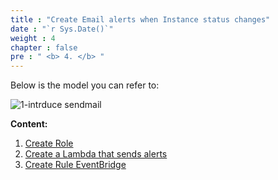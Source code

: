 ```yaml
---
title : "Create Email alerts when Instance status changes"
date : "`r Sys.Date()`"
weight : 4
chapter : false
pre : " <b> 4. </b> "
---
```


Below is the model you can refer to:

![1-intrduce sendmail](/images/1-introduce/Workshop01-EC2SendMail.png?width=50pc)

**Content:**
1. [Create Role](4.1-CreateRoleSendMail)
2. [Create a Lambda that sends alerts](4.2-CreateLambdaSendmail)
3. [Create Rule EventBridge](4.3-CreateRuleStateEC2)
